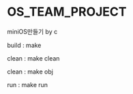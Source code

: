 # OS_TEAM_PROJECT

miniOS만들기 by c

build : make

clean : make clean

clean<except OS> : make obj

run : make run
